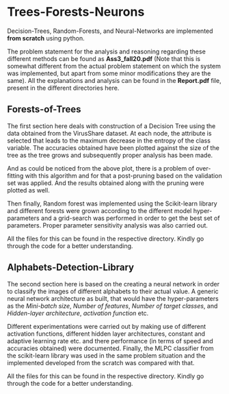 # Trees-Forests-Neurons

Decision-Trees, Random-Forests, and Neural-Networks are implemented **from scratch** using python. 

The problem statement for the analysis and reasoning regarding these different methods can be found as **Ass3_fall20.pdf** (Note that this is somewhat different from the actual problem statement on which the system was implemented, but apart from some minor modifications they are the same). All the explanations and analysis can be found in the **Report.pdf** file, present in the different directories here.

## Forests-of-Trees
The first section here deals with construction of a Decision Tree using the data obtained from the VirusShare dataset. At each node, the attribute is selected that leads to the maximum decrease in the entropy of the class variable. The accuracies obtained have been plotted against the size of the tree as the tree grows and subsequently proper analysis has been made.

And as could be noticed from the above plot, there is a problem of over-fitting with this algorithm and for that a post-pruning based on the validation set was applied. And the results obtained along with the pruning were plotted as well.

Then finally, Random forest was implemented using the Scikit-learn library and different forests were grown according to the different model hyper-parameters and a grid-search was performed in order to get the best set of parameters. Proper parameter sensitivity analysis was also carried out.

All the files for this can be found in the respective directory. Kindly go through the code for a better understanding.

## Alphabets-Detection-Library
The second section here is based on the creating a neural network in order to classify the images of different alphabets to their actual value. A generic neural network architecture as built, that would have the hyper-parameters as the *Mini-batch size*, *Number of features*, *Number of target classes*, and *Hidden-layer architecture*, *activation function* etc.

Different experimentations were carried out by making use of different activation functions, different hidden layer architectures, constant and adaptive learning rate etc. and there performance (in terms of speed and accuracies obtained) were documented. Finally, the MLPC classifier from the scikit-learn library was used in the same problem situation and the implemented developed from the scratch was compared with that.

All the files for this can be found in the respective directory. Kindly go through the code for a better understanding.
